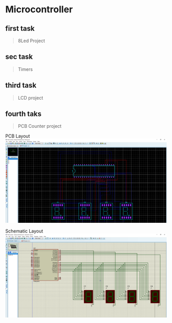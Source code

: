 # Microcontroller
## first task 
> 8Led Project
## sec task 
> Timers
## third task 
> LCD project
## fourth taks 
> PCB Counter project  
  
PCB Layout
![Alt text](https://github.com/Miiitiii/microcontroller/blob/main/PCB_counter_project/PCB%20Counter%20-PCB%20Layout.png) 

  
Schematic Layout
![Alt text](https://github.com/Miiitiii/microcontroller/blob/main/PCB_counter_project/PCB%20Counter%20-%20Schematic%20Layout%20.png)
